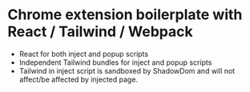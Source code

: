 # Chrome extension boilerplate with React / Tailwind / Webpack

- React for both inject and popup scripts
- Independent Tailwind bundles for inject and popup scripts
- Tailwind in inject script is sandboxed by ShadowDom and will not affect/be affected by injected page.